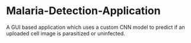 # Malaria-Detection-Application
A GUI based application which uses a custom CNN model to predict if an uploaded cell image is parasitized or uninfected.
